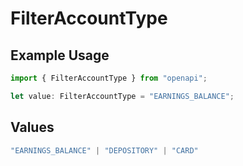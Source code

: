 # FilterAccountType

## Example Usage

```typescript
import { FilterAccountType } from "openapi";

let value: FilterAccountType = "EARNINGS_BALANCE";
```

## Values

```typescript
"EARNINGS_BALANCE" | "DEPOSITORY" | "CARD"
```